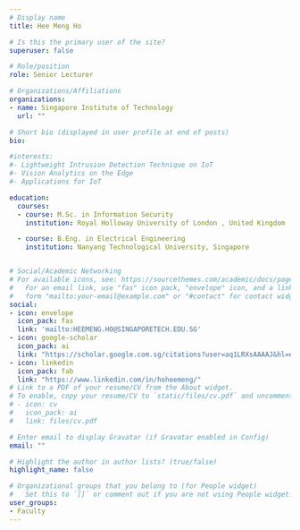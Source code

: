 ```yaml
---
# Display name
title: Hee Meng Ho

# Is this the primary user of the site?
superuser: false

# Role/position
role: Senior Lecturer

# Organizations/Affiliations
organizations:
- name: Singapore Institute of Technology
  url: ""

# Short bio (displayed in user profile at end of posts)
bio: 

#interests:
#- Lightweight Intrusion Detection Technique on IoT
#- Vision Analytics on the Edge
#- Applications for IoT

education:
  courses:
  - course: M.Sc. in Information Security
    institution: Royal Holloway University of London , United Kingdom

  - course: B.Eng. in Electrical Engineering
    institution: Nanyang Technological University, Singapore


# Social/Academic Networking
# For available icons, see: https://sourcethemes.com/academic/docs/page-builder/#icons
#   For an email link, use "fas" icon pack, "envelope" icon, and a link in the
#   form "mailto:your-email@example.com" or "#contact" for contact widget.
social:
- icon: envelope
  icon_pack: fas
  link: 'mailto:HEEMENG.HO@SINGAPORETECH.EDU.SG'
- icon: google-scholar
  icon_pack: ai
  link: "https://scholar.google.com.sg/citations?user=aq1LRXsAAAAJ&hl=en&oi=sra"
- icon: linkedin
  icon_pack: fab
  link: "https://www.linkedin.com/in/hoheemeng/"
# Link to a PDF of your resume/CV from the About widget.
# To enable, copy your resume/CV to `static/files/cv.pdf` and uncomment the lines below.
# - icon: cv
#   icon_pack: ai
#   link: files/cv.pdf

# Enter email to display Gravatar (if Gravatar enabled in Config)
email: ""

# Highlight the author in author lists? (true/false)
highlight_name: false

# Organizational groups that you belong to (for People widget)
#   Set this to `[]` or comment out if you are not using People widget.
user_groups:
- Faculty
---
```


